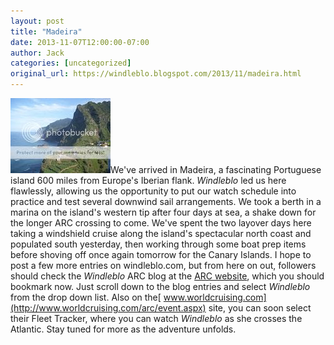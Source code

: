 ```yaml
---
layout: post
title: "Madeira"
date: 2013-11-07T12:00:00-07:00
author: Jack
categories: [uncategorized]
original_url: https://windleblo.blogspot.com/2013/11/madeira.html
---
```


[![ photo DSCN0560.jpg](/assets/images/blogspot/2013/img_bf677169.jpg)](http://s373.photobucket.com/user/windleblo/media/Madeira/DSCN0560.jpg.html)We've arrived in Madeira, a fascinating Portuguese island 600 miles from Europe's Iberian flank. _Windleblo_  led us here flawlessly, allowing us the opportunity to put our watch schedule into practice and test several downwind sail arrangements. We took a berth in a marina on the island's western tip after four days at sea, a shake down for the longer ARC crossing to come. We've spent the two layover days here taking a windshield cruise along the island's spectacular north coast and populated south yesterday, then working through some boat prep items before shoving off once again tomorrow for the Canary Islands. I hope to post a few more entries on windleblo.com, but from here on out, followers should check the _Windleblo_ ARC blog at the [ARC website](http://worldcruising.com/arc/event.aspx), which you should bookmark now. Just scroll down to the blog entries and select _Windleblo_ from the drop down list. Also on the[ www.worldcruising.com](http://www.worldcruising.com/arc/event.aspx) site, you can soon select their Fleet Tracker, where you can watch _Windleblo_  as she crosses the Atlantic. Stay tuned for more as the adventure unfolds.